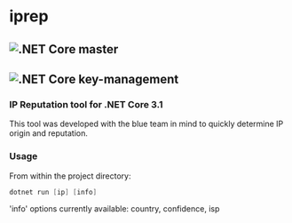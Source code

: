 # iprep 
## ![.NET Core](https://github.com/jbies121/iprep/workflows/.NET%20Core/badge.svg) master
## ![.NET Core](https://github.com/jbies121/iprep/workflows/.NET%20Core/badge.svg?branch=key-management) key-management
### IP Reputation tool for .NET Core 3.1
This tool was developed with the blue team in mind to quickly determine IP origin and reputation.

### Usage
From within the project directory:
```powershell 
dotnet run [ip] [info]
```

'info' options currently available: country, confidence, isp
